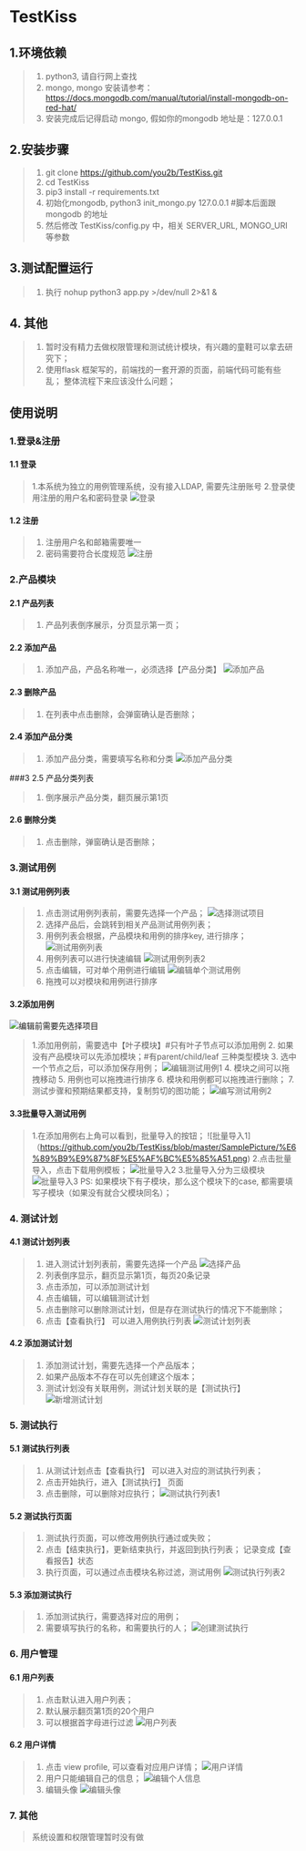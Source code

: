# TestKiss

## 1.环境依赖
> 1. python3, 请自行网上查找
> 2. mongo, mongo 安装请参考：https://docs.mongodb.com/manual/tutorial/install-mongodb-on-red-hat/
> 3. 安装完成后记得启动 mongo, 假如你的mongodb 地址是：127.0.0.1

## 2.安装步骤
> 1. git clone https://github.com/you2b/TestKiss.git
> 2. cd TestKiss
> 3. pip3 install -r requirements.txt
> 4. 初始化mongodb, python3 init_mongo.py 127.0.0.1 #脚本后面跟mongodb 的地址
> 5. 然后修改 TestKiss/config.py 中，相关 SERVER_URL, MONGO_URI 等参数

## 3.测试配置运行
> 1. 执行 nohup python3 app.py >/dev/null 2>&1 &

## 4. 其他
> 1. 暂时没有精力去做权限管理和测试统计模块，有兴趣的童鞋可以拿去研究下；
> 2. 使用flask 框架写的，前端找的一套开源的页面，前端代码可能有些乱；
整体流程下来应该没什么问题；


## 使用说明
### 1.登录&注册
#### 1.1 登录
> 1.本系统为独立的用例管理系统，没有接入LDAP, 需要先注册账号
> 2.登录使用注册的用户名和密码登录
![登录](https://github.com/you2b/TestKiss/blob/master/SamplePicture/%E7%99%BB%E5%BD%95.jpeg)

#### 1.2 注册
> 1. 注册用户名和邮箱需要唯一
> 2. 密码需要符合长度规范
![注册](https://github.com/you2b/TestKiss/blob/master/SamplePicture/%E6%B3%A8%E5%86%8C.jpeg)

### 2.产品模块
#### 2.1 产品列表
> 1. 产品列表倒序展示，分页显示第一页；

#### 2.2 添加产品
> 1. 添加产品，产品名称唯一，必须选择【产品分类】
![添加产品](https://github.com/you2b/TestKiss/blob/master/SamplePicture/%E6%B7%BB%E5%8A%A0%E4%BA%A7%E5%93%81(%E9%A1%B9%E7%9B%AE).png)
#### 2.3 删除产品
> 1. 在列表中点击删除，会弹窗确认是否删除；

#### 2.4 添加产品分类
> 1. 添加产品分类，需要填写名称和分类
![添加产品分类](https://github.com/you2b/TestKiss/blob/master/SamplePicture/%E6%B7%BB%E5%8A%A0%E4%BA%A7%E5%93%81%E5%88%86%E7%B1%BB.png)

###3 2.5 产品分类列表
> 1. 倒序展示产品分类，翻页展示第1页

#### 2.6 删除分类
> 1. 点击删除，弹窗确认是否删除；

### 3.测试用例
#### 3.1 测试用例列表
> 1. 点击测试用例列表前，需要先选择一个产品；
![选择测试项目](https://github.com/you2b/TestKiss/blob/master/SamplePicture/%E7%BC%96%E5%86%99%E7%94%A8%E4%BE%8B-%E9%80%89%E6%8B%A9%E9%A1%B9%E7%9B%AE.png)
> 2. 选择产品后，会跳转到相关产品测试用例列表；
> 3. 用例列表会根据，产品模块和用例的排序key, 进行排序；
![测试用例列表](https://github.com/you2b/TestKiss/blob/master/SamplePicture/%E6%B5%8B%E8%AF%95%E7%94%A8%E4%BE%8B%E5%88%97%E8%A1%A8.png)
> 4. 用例列表可以进行快速编辑
![测试用例列表2](https://github.com/you2b/TestKiss/blob/master/SamplePicture/%E6%B5%8B%E8%AF%95%E7%94%A8%E4%BE%8B%E5%88%97%E8%A1%A82.png)
> 5. 点击编辑，可对单个用例进行编辑
![编辑单个测试用例](https://github.com/you2b/TestKiss/blob/master/SamplePicture/%E6%9B%B4%E6%96%B0%E5%8D%95%E4%B8%AA%E6%B5%8B%E8%AF%95%E7%94%A8%E4%BE%8B.png)
> 6. 拖拽可以对模块和用例进行排序

#### 3.2添加用例
![编辑前需要先选择项目](https://github.com/you2b/TestKiss/blob/master/SamplePicture/%E7%BC%96%E5%86%99%E7%94%A8%E4%BE%8B-%E9%80%89%E6%8B%A9%E9%A1%B9%E7%9B%AE.png)
> 1.添加用例前，需要选中【叶子模块】#只有叶子节点可以添加用例
> 2. 如果没有产品模块可以先添加模块；#有parent/child/leaf 三种类型模块
> 3. 选中一个节点之后，可以添加保存用例；
![编辑测试用例1](https://github.com/you2b/TestKiss/blob/master/SamplePicture/%E7%BC%96%E5%86%99case%E6%AD%A5%E9%AA%A41.png)
> 4. 模块之间可以拖拽移动
> 5. 用例也可以拖拽进行排序
> 6. 模块和用例都可以拖拽进行删除；
> 7. 测试步骤和预期结果都支持，复制剪切的图功能；
![编写测试用例2](https://github.com/you2b/TestKiss/blob/master/SamplePicture/%E7%BC%96%E5%86%99case%E6%AD%A5%E9%AA%A42.png)


#### 3.3批量导入测试用例
> 1.在添加用例右上角可以看到，批量导入的按钮；
![批量导入1]（https://github.com/you2b/TestKiss/blob/master/SamplePicture/%E6%89%B9%E9%87%8F%E5%AF%BC%E5%85%A51.png)
> 2.点击批量导入，点击下载用例模板；
![批量导入2](https://github.com/you2b/TestKiss/blob/master/SamplePicture/%E6%89%B9%E9%87%8F%E5%AF%BC%E5%85%A52.png)
> 3.批量导入分为三级模块
![批量导入3](https://github.com/you2b/TestKiss/blob/master/SamplePicture/%E6%89%B9%E9%87%8F%E5%AF%BC%E5%85%A53.png)
PS: 如果模块下有子模块，那么这个模块下的case, 都需要填写子模块（如果没有就合父模块同名）；

### 4. 测试计划
#### 4.1 测试计划列表
> 1. 进入测试计划列表前，需要先选择一个产品
![选择产品](https://github.com/you2b/TestKiss/blob/master/SamplePicture/%E6%B5%8B%E8%AF%95%E8%AE%A1%E5%88%92-%E9%80%89%E6%8B%A9%E4%BA%A7%E5%93%81.png)
> 2. 列表倒序显示，翻页显示第1页，每页20条记录
> 3. 点击添加，可以添加测试计划
> 4. 点击编辑，可以编辑测试计划
> 5. 点击删除可以删除测试计划，但是存在测试执行的情况下不能删除；
> 6. 点击【查看执行】 可以进入用例执行列表
![测试计划列表](https://github.com/you2b/TestKiss/blob/master/SamplePicture/%E6%B5%8B%E8%AF%95%E8%AE%A1%E5%88%92%E5%88%97%E8%A1%A8.png)

#### 4.2 添加测试计划
> 1. 添加测试计划，需要先选择一个产品版本；
> 2. 如果产品版本不存在可以先创建这个版本；
> 3. 测试计划没有关联用例，测试计划关联的是【测试执行】
![新增测试计划](https://github.com/you2b/TestKiss/blob/master/SamplePicture/%E6%96%B0%E5%A2%9E%E6%B5%8B%E8%AF%95%E8%AE%A1%E5%88%92.png)


### 5. 测试执行
#### 5.1 测试执行列表
> 1. 从测试计划点击【查看执行】 可以进入对应的测试执行列表；
> 2. 点击开始执行，进入【测试执行】 页面
> 3. 点击删除，可以删除对应执行；
![测试执行列表1](https://github.com/you2b/TestKiss/blob/master/SamplePicture/%E6%B5%8B%E8%AF%95%E6%89%A7%E8%A1%8C%E5%88%97%E8%A1%A8.png)
#### 5.2 测试执行页面
> 1. 测试执行页面，可以修改用例执行通过或失败；
> 2. 点击【结束执行】，更新结束执行，并返回到执行列表； 记录变成【查看报告】状态
> 3. 执行页面，可以通过点击模块名称过滤，测试用例
![测试执行列表2](https://github.com/you2b/TestKiss/blob/master/SamplePicture/%E6%B5%8B%E8%AF%95%E6%89%A7%E8%A1%8C%E5%88%97%E8%A1%A82.png)

#### 5.3 添加测试执行
> 1. 添加测试执行，需要选择对应的用例；
> 2. 需要填写执行的名称，和需要执行的人；
![创建测试执行](https://github.com/you2b/TestKiss/blob/master/SamplePicture/%E5%88%9B%E5%BB%BA%E6%B5%8B%E8%AF%95%E6%89%A7%E8%A1%8C.png)

### 6. 用户管理
#### 6.1 用户列表
> 1. 点击默认进入用户列表；
> 2. 默认展示翻页第1页的20个用户
> 3. 可以根据首字母进行过滤
![用户列表](https://github.com/you2b/TestKiss/blob/master/SamplePicture/%E7%94%A8%E6%88%B7%E5%88%97%E8%A1%A8.png)

#### 6.2 用户详情
> 1. 点击 view profile, 可以查看对应用户详情；
![用户详情](https://github.com/you2b/TestKiss/blob/master/SamplePicture/%E7%94%A8%E6%88%B7%E8%AF%A6%E6%83%85.png)
> 2. 用户只能编辑自己的信息；
![编辑个人信息](https://github.com/you2b/TestKiss/blob/master/SamplePicture/%E7%BC%96%E8%BE%91%E4%B8%AA%E4%BA%BA%E4%BF%A1%E6%81%AF.png)
> 3. 编辑头像
![编辑头像](https://github.com/you2b/TestKiss/blob/master/SamplePicture/%E7%BC%96%E8%BE%91%E7%94%A8%E6%88%B7%E5%A4%B4%E5%83%8F.png)

### 7. 其他
> 系统设置和权限管理暂时没有做
